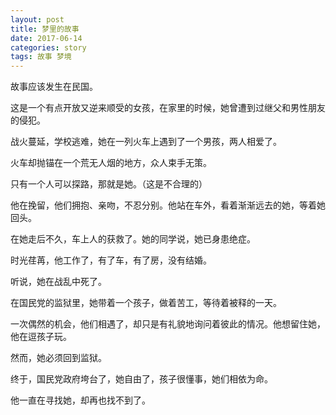 ```yaml
---
layout: post
title: 梦里的故事
date: 2017-06-14
categories: story
tags: 故事 梦境
---
```


故事应该发生在民国。

这是一个有点开放又逆来顺受的女孩，在家里的时候，她曾遭到过继父和男性朋友的侵犯。

战火蔓延，学校逃难，她在一列火车上遇到了一个男孩，两人相爱了。

火车却抛锚在一个荒无人烟的地方，众人束手无策。

只有一个人可以探路，那就是她。（这是不合理的）

他在挽留，他们拥抱、亲吻，不忍分别。他站在车外，看着渐渐远去的她，等着她回头。

在她走后不久，车上人的获救了。她的同学说，她已身患绝症。

时光荏苒，他工作了，有了车，有了房，没有结婚。

听说，她在战乱中死了。

在国民党的监狱里，她带着一个孩子，做着苦工，等待着被释的一天。

一次偶然的机会，他们相遇了，却只是有礼貌地询问着彼此的情况。他想留住她，他在逗孩子玩。

然而，她必须回到监狱。

终于，国民党政府垮台了，她自由了，孩子很懂事，她们相依为命。

他一直在寻找她，却再也找不到了。